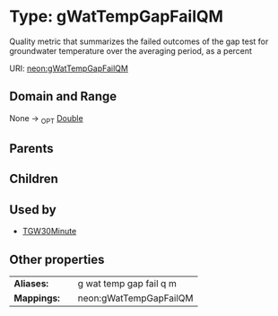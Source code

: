 
# Type: gWatTempGapFailQM


Quality metric that summarizes the failed outcomes of the gap test for groundwater temperature over the averaging period, as a percent

URI: [neon:gWatTempGapFailQM](https://data.neonscience.org/gWatTempGapFailQM)


## Domain and Range

None ->  <sub>OPT</sub> [Double](types/Double.md)

## Parents


## Children


## Used by

 * [TGW30Minute](TGW30Minute.md)

## Other properties

|  |  |  |
| --- | --- | --- |
| **Aliases:** | | g wat temp gap fail q m |
| **Mappings:** | | neon:gWatTempGapFailQM |

